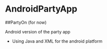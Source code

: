 AndroidPartyApp
===============

##PartyOn (for now)

Android version of the party app

- Using Java and XML for the android platform 

